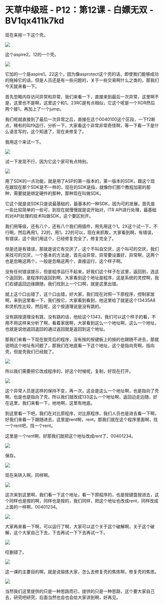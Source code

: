 # 天草中级班 - P12：第12课 - 白嫖无双 - BV1qx411k7kd

现在来拖一下这个壳。

![](img/1e2b65bd27df0821d86bcbd95790d2af_1.png)

这个aspire2。12的一个壳。

![](img/1e2b65bd27df0821d86bcbd95790d2af_3.png)

它加的一个是aspire1。22这个，因为像asprotect这个壳的话，即使我们能够成功的拖掉它的话，但是人员还是有一些问题的，关于一些交易啊什么之类的，那我们今天就来看一下。

首先忽略内存访问异常和异常，我们来看一下，直接来到最后一次异常，这里啊不是，这里也不是啊，这里这个和1。23RC是有点相似，它这个呢是一个XOR然后两个接1，再加上了一个jump。

我们呢就直接到了最后一次异常之后，直接在这个0040100这个区段，一下f2断点，稀有的叫f9运行，分析一下，大家看这个非常非常奇怪啊，等一下看一下是什么语言写的，这个知道了，现在来修复了。

我用这个来试一下。

![](img/1e2b65bd27df0821d86bcbd95790d2af_5.png)

试一下发现不行，因为它这个家可有点特别。

![](img/1e2b65bd27df0821d86bcbd95790d2af_7.png)

用了SDK的一点功能，就是用了ASP的第一版本的，第一版本的SDK，跟这个现在跟现在那个SDK是不一样的，现在的SDK是指，就像你们那个教程加密的那种，需要就是绑定硬件的那种，那种现在叫做SDK。

它这个就是说SDK只是说最基础的，最基本的一种SDK，因为可的发展，首先是一些比较简单的一些可，到现在就慢慢就是说开始对，ITR API进行处理，最基础的对API处理的技术叫做SDK，这个要区别开。

我们用等级，还有八个，还有八个我们用插件，用先用这个1。2X这个试一下，不行啊，然后再用1。22的，用1。22的可以，现在来抓取，大家看到啊，有错误，有错误，这个我们用这个，已经修复完全了，修复完全了。

但是还是有错误，那就是说它有交厌了，这个不叫自交厌，这个叫可的交厌，我们来找可的交厌，一个基本的方法是，首先设异常，异常要设置好，异常啊，这两个也是忽略这两个，一般是忽略这两个，直接运行，这个样子啊。

没有任何错误提示，但是程序运行不起来，好我们这个样子在这里，返回到，选这个返回到，是程序的返回到啊，大家看到这个地址是程序，这是系统的灵控啊，我们右键返回边缘跟随，我们找到上一个口啊，就是这里出错。

就上这个口出错了，这个口出错，好大家，我们现在对照一下原程序，控制家居啊，来到这里看一下，我们按它，大家看到看到，他这里给了就是这个13435A8和灵机性比较，然后呢，这个按道理说是没有跳的。

没有跳按道理没有跳，没有跳的话，他给这个1343，我们可以这个样子的看，不用不用这样来分析了啊，看着家居啊，大家看到这么一个地址啊，这么一个地址，也就是说他返回返回的通过返回就是返回到这个地址。

那我们来看一下现在脱壳后的程序，没有按的按键板上的按的也跟随不进去，那就说明这个地址有问题了，那我们在地底看一下这个地址，这个是指向壳啊，指向壳，但是壳我们已经脱了。



![](img/1e2b65bd27df0821d86bcbd95790d2af_9.png)

所以我们需要把它改成程序的，好这个时候呢，复制，好现在打开。

![](img/1e2b65bd27df0821d86bcbd95790d2af_11.png)

这个异常人员是这样的保持不变，再一次，这会是这么一个地址啊，也是指向了壳啊，也是也是指向了壳，所以我们就改成133这么一个地址啊，返回边走边随，好在这里，我们来看一下，地地啊，这里有地底。

到这里看一下吧，我们在对比原程序，对比原程序，我们人员也是进去看一下啊，好我们来看一下跟随进去，这里是rent啊，rent，那我们就在这个程序里面啊，找一个rent吧，找一个rent。

这里是一个rent啊，好那我们就把这个地址改成rent了，00401234。

![](img/1e2b65bd27df0821d86bcbd95790d2af_13.png)

保存。

![](img/1e2b65bd27df0821d86bcbd95790d2af_15.png)

现在来转入啊，同样啊。

![](img/1e2b65bd27df0821d86bcbd95790d2af_17.png)

这次来到这里啊，我们看一下这个地址，看一下原程序的，也是按键盘按进去，这个同样也是按的啊，同样也是按的，我们同样，把这个地址也改成rent，同样改成上面的一样啊，00401234。



![](img/1e2b65bd27df0821d86bcbd95790d2af_19.png)

大家再来看一下啊，可以运行了啊，大家可以这个关于这个破解啊，关于这个破解，这个大家自己下去，下去再试一下下去再试一下。



![](img/1e2b65bd27df0821d86bcbd95790d2af_21.png)

哎删错了。

![](img/1e2b65bd27df0821d86bcbd95790d2af_23.png)

这一课的主要目的啊，就是说锻炼大家，怎么去修复壳的焦炼啊，修复壳的焦炼。

![](img/1e2b65bd27df0821d86bcbd95790d2af_25.png)

当然我们这里提供的只是一种思路而已，提供的只是一种思路，这个要大家自己去，研究吧研究，后面当然也会也会给大家讲到啊，好再见。

